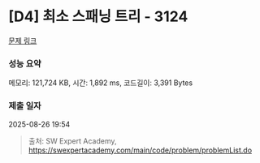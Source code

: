 # [D4] 최소 스패닝 트리 - 3124 

[문제 링크](https://swexpertacademy.com/main/code/problem/problemDetail.do?contestProbId=AV_mSnmKUckDFAWb) 

### 성능 요약

메모리: 121,724 KB, 시간: 1,892 ms, 코드길이: 3,391 Bytes

### 제출 일자

2025-08-26 19:54



> 출처: SW Expert Academy, https://swexpertacademy.com/main/code/problem/problemList.do